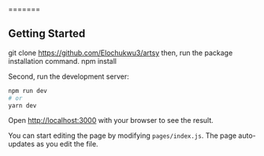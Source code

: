 

=======

## Getting Started
git clone https://github.com/Elochukwu3/artsy
then, run the package installation command.
npm install

Second, run the development server:

```bash
npm run dev
# or
yarn dev
```

Open [http://localhost:3000](http://localhost:3000) with your browser to see the result.

You can start editing the page by modifying `pages/index.js`. The page auto-updates as you edit the file.


